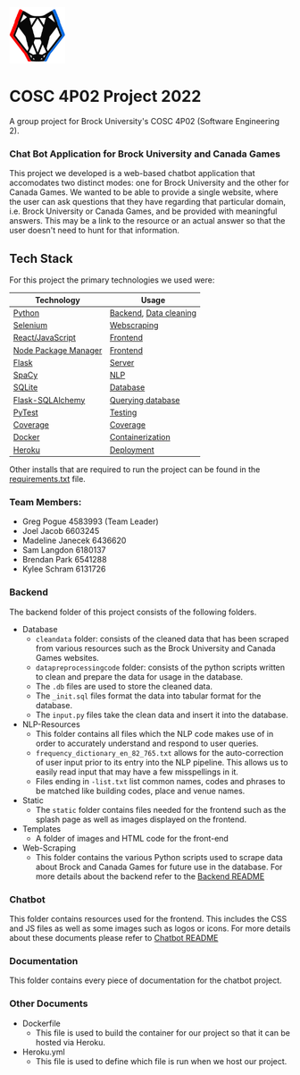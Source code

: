 
<img src="chatbot/public/anotherbadger.png" alt="Barley Mendex" width="100"/>

# COSC 4P02 Project 2022
A group project for Brock University's COSC 4P02 (Software Engineering 2).

### Chat Bot Application for Brock University and Canada Games
This project we developed is a web-based chatbot application that accomodates two distinct modes: one for Brock University and the other for Canada Games. We wanted to be able to provide a single website, where the user can ask questions that they have regarding that particular domain, i.e. Brock University or Canada Games, and be provided with meaningful answers. This may be a link to the resource or an actual answer so that the user doesn't need to hunt for that information. 

## Tech Stack
For this project the primary technologies we used were:

| Technology | Usage |
| -------- | --------- |
| [Python](https://www.python.org/) | [Backend](./backend/), [Data cleaning](./backend/database/datapreprocessingcode/) |
| [Selenium](https://www.selenium.dev/) | [Webscraping](./backend/web-scraping) |
| [React/JavaScript](https://reactjs.org/) | [Frontend](./chatbot/src) |
| [Node Package Manager](https://www.npmjs.com/) | [Frontend](./chatbot/)|
| [Flask](https://flask.palletsprojects.com/en/2.1.x/) | [Server](./backend/server.py) |
| [SpaCy](https://spacy.io/) | [NLP](./backend/botNLP.py) |
| [SQLite](https://www.sqlite.org/index.html) | [Database](./backend/models.py) |
| [Flask-SQLAlchemy](https://flask-sqlalchemy.palletsprojects.com/en/2.x/_) | [Querying database](./backend/queryTables.py) |
| [PyTest](https://docs.pytest.org/en/7.1.x/) | [Testing](./backend/) |
| [Coverage](https://coverage.readthedocs.io/en/6.3.2/) | [Coverage](./backend) |
| [Docker](https://www.docker.com/) | [Containerization](./Dockerfile) |
| [Heroku](https://developer.salesforce.com/) | [Deployment](./heroku.yml) |

Other installs that are required to run the project can be found in the [requirements.txt](./backend/requirements.txt) file.

### Team Members:
- Greg Pogue 4583993 (Team Leader)
- Joel Jacob 6603245
- Madeline Janecek 6436620
- Sam Langdon 6180137
- Brendan Park 6541288
- Kylee Schram 6131726

### Backend
The backend folder of this project consists of the following folders.
- Database
    * `cleandata` folder: consists of the cleaned data that has been 
    scraped from various resources such as the Brock University and Canada Games websites.
    * `datapreprocessingcode` folder: consists of the python scripts written to clean and prepare the data for usage in the database.
    * The `.db` files are used to store the cleaned data.
    * The `_init.sql` files format the data into tabular format for the database.
    * The `input.py` files take the clean data and insert it into the database.
- NLP-Resources
    * This folder contains all files which the NLP code makes use of in order to accurately understand and respond to user queries. 
    * `frequency_dictionary_en_82_765.txt` allows for the auto-correction of user input prior to its entry into the NLP pipeline. This allows us to easily read input that may have a few misspellings in it. 
    * Files ending in `-list.txt` list common names, codes and phrases to be matched like building codes, place and venue names.
- Static
    * The `static` folder contains files needed for the frontend such as the splash page as well as images displayed on the frontend.
- Templates
    * A folder of images and HTML code for the front-end
- Web-Scraping
    * This folder contains the various Python scripts used to scrape data about Brock and Canada Games for future use in the database.
For more details about the backend refer to the [Backend README](backend/README.md)

### Chatbot
This folder contains resources used for the frontend. This includes the CSS and JS files as well as some images such as logos or icons. For more details about these documents please refer to
[Chatbot README](chatbot/README.md)

### Documentation
This folder contains every piece of documentation for the chatbot project.

### Other Documents
- Dockerfile
    * This file is used to build the container for our project so that it can be hosted via Heroku.
- Heroku.yml
    * This file is used to define which file is run when we host our project.
